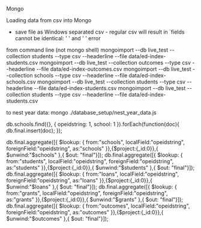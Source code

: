 Mongo

Loading data from csv into Mongo

- save file as Windows separated csv - regular csv will result in `fields cannot be identical: ' ' and ' ' error

from command line (not mongo shell)
mongoimport --db live_test --collection students --type csv --headerline --file data/ed-index-students.csv
mongoimport --db live_test --collection outcomes --type csv --headerline --file data/ed-index-outcomes.csv
mongoimport --db live_test --collection schools --type csv --headerline --file data/ed-index-schools.csv
mongoimport --db live_test --collection students --type csv --headerline --file data/ed-index-students.csv
mongoimport --db live_test --collection students --type csv --headerline --file data/ed-index-students.csv

to nest year data:
mongo ./database_setup/nest_year_data.js 


db.schools.find({}, { opeidstring: 1, school: 1 }).forEach(function(doc){ db.final.insert(doc); });

db.final.aggregate([{ $lookup: { from:"schools", localField:"opeidstring", foreignField:"opeidstring", as:"schools" }},{$project:{_id:0}},{ $unwind:"$schools" },{ $out: "final"}]);
db.final.aggregate([{ $lookup: { from:"students", localField:"opeidstring", foreignField:"opeidstring", as:"students" }},{$project:{_id:0}},{ $unwind:"$students" },{ $out: "final"}]);
db.final.aggregate([{ $lookup: { from:"loans", localField:"opeidstring", foreignField:"opeidstring", as:"loans" }},{$project:{_id:0}},{ $unwind:"$loans" },{ $out: "final"}]);
db.final.aggregate([{ $lookup: { from:"grants", localField:"opeidstring", foreignField:"opeidstring", as:"grants" }},{$project:{_id:0}},{ $unwind:"$grants" },{ $out: "final"}]);
db.final.aggregate([{ $lookup: { from:"outcomes", localField:"opeidstring", foreignField:"opeidstring", as:"outcomes" }},{$project:{_id:0}},{ $unwind:"$outcomes" },{ $out: "final"}]);


